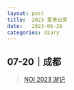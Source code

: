 ```yaml
---
layout: post
title:  2023 夏季记录
date:   2023-06-28
categories: diary
---
```


## 07-20｜成都

>   [NOI 2023 游记](https://blog.lyccrius.site/diary/noi-2023)